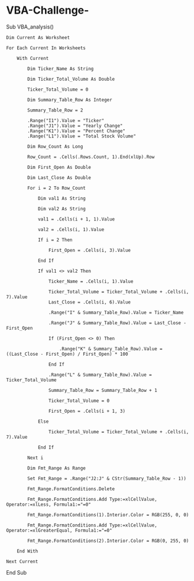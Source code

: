 # VBA-Challenge-
Sub VBA_analysis()
    
    Dim Current As Worksheet
    
    For Each Current In Worksheets
        
        With Current
            
            Dim Ticker_Name As String
            
            Dim Ticker_Total_Volume As Double
            
            Ticker_Total_Volume = 0
            
            Dim Summary_Table_Row As Integer
            
            Summary_Table_Row = 2
            
            .Range("I1").Value = "Ticker"
            .Range("J1").Value = "Yearly Change"
            .Range("K1").Value = "Percent Change"
            .Range("L1").Value = "Total Stock Volume"
            
            Dim Row_Count As Long
            
            Row_Count = .Cells(.Rows.Count, 1).End(xlUp).Row
            
            Dim First_Open As Double
            
            Dim Last_Close As Double
            
            For i = 2 To Row_Count
                
                Dim val1 As String
                
                Dim val2 As String
                
                val1 = .Cells(i + 1, 1).Value
                
                val2 = .Cells(i, 1).Value
                
                If i = 2 Then
                    
                    First_Open = .Cells(i, 3).Value
                
                End If
                
                If val1 <> val2 Then
                    
                    Ticker_Name = .Cells(i, 1).Value
                    
                    Ticker_Total_Volume = Ticker_Total_Volume + .Cells(i, 7).Value
                    Last_Close = .Cells(i, 6).Value
                    
                    .Range("I" & Summary_Table_Row).Value = Ticker_Name
                    
                    .Range("J" & Summary_Table_Row).Value = Last_Close - First_Open
                    
                    If (First_Open <> 0) Then
                        
                        .Range("K" & Summary_Table_Row).Value = ((Last_Close - First_Open) / First_Open) * 100
                    
                    End If
                    
                    .Range("L" & Summary_Table_Row).Value = Ticker_Total_Volume
                    
                    Summary_Table_Row = Summary_Table_Row + 1
                    
                    Ticker_Total_Volume = 0
                    
                    First_Open = .Cells(i + 1, 3)
                
                Else
                    
                    Ticker_Total_Volume = Ticker_Total_Volume + .Cells(i, 7).Value
                
                End If
            
            Next i
            
            Dim Fmt_Range As Range
            
            Set Fmt_Range = .Range("J2:J" & CStr(Summary_Table_Row - 1))
            
            Fmt_Range.FormatConditions.Delete
            
            Fmt_Range.FormatConditions.Add Type:=xlCellValue, Operator:=xlLess, Formula1:="=0"
            
            Fmt_Range.FormatConditions(1).Interior.Color = RGB(255, 0, 0)
            
            Fmt_Range.FormatConditions.Add Type:=xlCellValue, Operator:=xlGreaterEqual, Formula1:="=0"
            
            Fmt_Range.FormatConditions(2).Interior.Color = RGB(0, 255, 0)
        
        End With
    
    Next Current

End Sub
